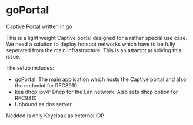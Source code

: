 # goPortal
Captive Portal written in go

This is a light weight Captive portal designed for a rather special use case.
We need a solution to deploy hotspot networks which have to be fully seperated from the main infrastructure. This is an attampt at solving this issue.

The setup includes:
 - goPortal: The main application which hosts the Captive portal and also the endpoint for RFC8910
 - kea dhcp ipv4: Dhcp for the Lan network. Also sets dhcp option for RFC9810
 - Unbound as dns server

 Nedded is only Keycloak as external IDP
